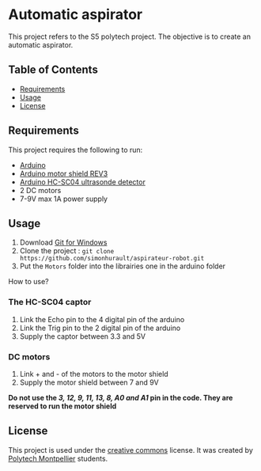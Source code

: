 # Automatic aspirator

This project refers to the S5 polytech project. The objective is to create an automatic aspirator.


## Table of Contents

  * [Requirements](#requirements)
  * [Usage](#usage)
  * [License](#license)


## Requirements

This project requires the following to run:

  * [Arduino](https://www.arduino.cc/)
  * [Arduino motor shield REV3](https://store.arduino.cc/arduino-motor-shield-rev3)
  * [Arduino HC-SC04 ultrasonde detector](https://www.gotronic.fr/art-module-de-detection-us-hc-sr04-20912.htm)
  * 2 DC motors
  * 7-9V max 1A power supply
  
  
## Usage

1. Download [Git for Windows](https://gitforwindows.org/)
2. Clone the project : ``git clone https://github.com/simonhurault/aspirateur-robot.git``
3. Put the ``Motors`` folder into the librairies one in the arduino folder

How to use?

### The HC-SC04 captor

1. Link the Echo pin to the 4 digital pin of the arduino
2. Link the Trig pin to the 2 digital pin of the arduino
3. Supply the captor between 3.3 and 5V

### DC motors

1. Link + and - of the motors to the motor shield
2. Supply the motor shield between 7 and 9V

**Do not use the _3, 12, 9, 11, 13, 8, A0 and A1_ pin in the code. They are reserved to run the motor shield**


## License


This project is used under the [creative commons](https://creativecommons.org/licenses/by-nc-sa/2.5/deed.fr) license.
It was created by [Polytech Montpellier](https://www.polytech.umontpellier.fr/) students.
